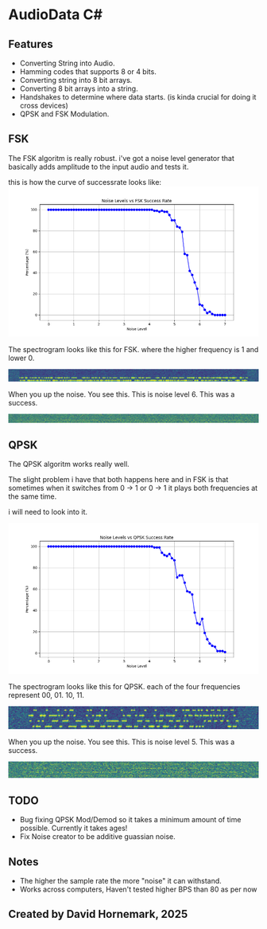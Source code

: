 # AudioData C#
## Features
* Converting String into Audio.
* Hamming codes that supports 8 or 4 bits.
* Converting string into 8 bit arrays.
* Converting 8 bit arrays into a string.
* Handshakes to determine where data starts. (is kinda crucial for doing it cross devices)
* QPSK and FSK Modulation.

## FSK
The FSK algoritm is really robust.
i've got a noise level generator that basically adds amplitude to the input audio and tests it.

this is how the curve of successrate looks like:
![FSK GRAPH](Pictures/FSK/FSK_Trendline.png)

The spectrogram looks like this for FSK. where the higher frequency is 1 and lower 0.

![FSK Spectrum](Pictures/FSK/Spectrogram.png)

When you up the noise. You see this. This is noise level 6. This was a success.

![FSK Spectrum Noise](Pictures/FSK/Spectrogram_NOISE.png)

## QPSK

The QPSK algoritm works really well.

The slight problem i have that both happens here and in FSK is that sometimes when it switches from 0 -> 1 or 0 -> 1 it plays both frequencies at the same time. 

i will need to look into it.

![QPSK GRAPH](Pictures/QPSK/QPSK_Trend.png)

The spectrogram looks like this for QPSK. each of the four frequencies represent 00, 01. 10, 11.

![QPSK Spectrum](Pictures/QPSK/Spectrogram.png)

When you up the noise. You see this. This is noise level 5. This was a success.

![QPSK Spectrum Noise](Pictures/QPSK/Spectrogram_NOISE.png)

## TODO
* Bug fixing QPSK Mod/Demod so it takes a minimum amount of time possible. Currently it takes ages!
* Fix Noise creator to be additive guassian noise.

## Notes
* The higher the sample rate the more "noise" it can withstand.
* Works across computers, Haven't tested higher BPS than 80 as per now

## Created by David Hornemark, 2025
